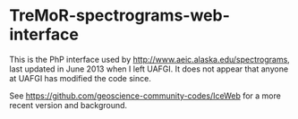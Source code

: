 # TreMoR-spectrograms-web-interface
This is the PhP interface used by http://www.aeic.alaska.edu/spectrograms, last updated in June 2013 when I left UAFGI. 
It does not appear that anyone at UAFGI has modified the code since.

See https://github.com/geoscience-community-codes/IceWeb for a more recent version and background.
